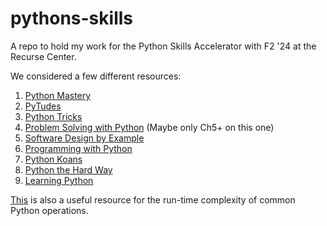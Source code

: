 # pythons-skills

A repo to hold my work for the Python Skills Accelerator with F2 '24 at the Recurse Center. 

We considered a few different resources: 

1. [Python Mastery](https://github.com/dabeaz-course/python-mastery) 
2. [PyTudes](https://github.com/norvig/pytudes)  
3. [Python Tricks](https://www.kalfaoglu.com/ceng113/Python-Programming/pythontricks.pdf)
4. [Problem Solving with Python](https://problemsolvingwithpython.com/) (Maybe only Ch5+ on this one) 
6. [Software Design by Example](https://third-bit.com/sdxpy/)
7. [Programming with Python](http://bilal-qudah.com/mm/Programming%20Python%20Fourth%20Edition.pdf)
8. [Python Koans](https://github.com/gregmalcolm/python_koans)
9. [Python the Hard Way](https://learnpythonthehardway.org/python3/)
10. [Learning Python](https://openbookproject.net/thinkcs/python/english3e/)

[This](https://wiki.python.org/moin/TimeComplexity) is also a useful resource for the run-time complexity of common Python operations. 
